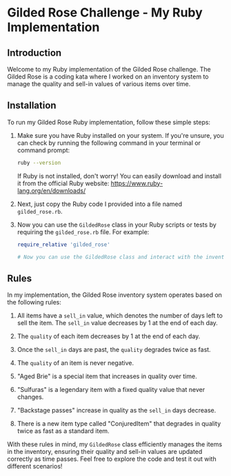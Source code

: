 # Gilded Rose Challenge - My Ruby Implementation

## Introduction

Welcome to my Ruby implementation of the Gilded Rose challenge. The Gilded Rose is a coding kata where I worked on an inventory system to manage the quality and sell-in values of various items over time.

## Installation

To run my Gilded Rose Ruby implementation, follow these simple steps:

1. Make sure you have Ruby installed on your system. If you're unsure, you can check by running the following command in your terminal or command prompt:

   ```bash
   ruby --version
   ```

   If Ruby is not installed, don't worry! You can easily download and install it from the official Ruby website: https://www.ruby-lang.org/en/downloads/

2. Next, just copy the Ruby code I provided into a file named `gilded_rose.rb`.

3. Now you can use the `GildedRose` class in your Ruby scripts or tests by requiring the `gilded_rose.rb` file. For example:

   ```ruby
   require_relative 'gilded_rose'

   # Now you can use the GildedRose class and interact with the inventory items.
   ```

## Rules

In my implementation, the Gilded Rose inventory system operates based on the following rules:

1. All items have a `sell_in` value, which denotes the number of days left to sell the item. The `sell_in` value decreases by 1 at the end of each day.

2. The `quality` of each item decreases by 1 at the end of each day.

3. Once the `sell_in` days are past, the `quality` degrades twice as fast.

4. The `quality` of an item is never negative.

5. "Aged Brie" is a special item that increases in quality over time.

6. "Sulfuras" is a legendary item with a fixed quality value that never changes.

7. "Backstage passes" increase in quality as the `sell_in` days decrease.

8. There is a new item type called "ConjuredItem" that degrades in quality twice as fast as a standard item.

With these rules in mind, my `GildedRose` class efficiently manages the items in the inventory, ensuring their quality and sell-in values are updated correctly as time passes. Feel free to explore the code and test it out with different scenarios!
